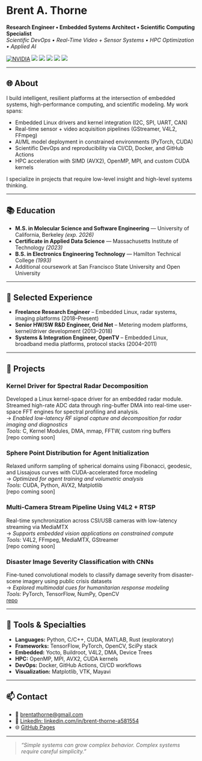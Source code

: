 # Brent A. Thorne

**Research Engineer • Embedded Systems Architect • Scientific Computing Specialist**  
_Scientific DevOps • Real-Time Video + Sensor Systems • HPC Optimization • Applied AI_

[![NVIDIA](https://img.shields.io/badge/Nvidia-GTX1080-blue)](https://www.nvidia.com/en-gb/geforce/graphics-cards/geforce-gtx-1080/specifications/)
![](https://img.shields.io/badge/CUDA-12.5)
![](https://img.shields.io/badge/Python-3.10-informational)
![](https://img.shields.io/badge/TF/PyTorch-dual)
![](https://img.shields.io/badge/C/C++-11/14/17/20/23-blue)
![](https://img.shields.io/badge/Linux-Kernel_Dev-informational)

---

## 🌐 About

I build intelligent, resilient platforms at the intersection of embedded systems, high-performance computing, and scientific modeling. My work spans:

- Embedded Linux drivers and kernel integration (I2C, SPI, UART, CAN)
- Real-time sensor + video acquisition pipelines (GStreamer, V4L2, FFmpeg)
- AI/ML model deployment in constrained environments (PyTorch, CUDA)
- Scientific DevOps and reproducibility via CI/CD, Docker, and GitHub Actions
- HPC acceleration with SIMD (AVX2), OpenMP, MPI, and custom CUDA kernels

I specialize in projects that require low-level insight and high-level systems thinking.

---

## 📚 Education

- **M.S. in Molecular Science and Software Engineering** — University of California, Berkeley _(exp. 2026)_
- **Certificate in Applied Data Science** — Massachusetts Institute of Technology _(2023)_
- **B.S. in Electronics Engineering Technology** — Hamilton Technical College _(1993)_
- Additional coursework at San Francisco State University and Open University

---

## 💼 Selected Experience

- **Freelance Research Engineer** – Embedded Linux, radar systems, imaging platforms (2018–Present)
- **Senior HW/SW R&D Engineer, Grid Net** – Metering modem platforms, kernel/driver development (2013–2018)
- **Systems & Integration Engineer, OpenTV** – Embedded Linux, broadband media platforms, protocol stacks (2004–2011)

---

## 🧠 Projects

### Kernel Driver for Spectral Radar Decomposition
Developed a Linux kernel-space driver for an embedded radar module. Streamed high-rate ADC data through ring-buffer DMA into real-time user-space FFT engines for spectral profiling and analysis.  
→ _Enabled low-latency RF signal capture and decomposition for radar imaging and diagnostics_  
_Tools:_ C, Kernel Modules, DMA, mmap, FFTW, custom ring buffers  
[repo coming soon]

### Sphere Point Distribution for Agent Initialization
Relaxed uniform sampling of spherical domains using Fibonacci, geodesic, and Lissajous curves with CUDA-accelerated force modeling  
→ _Optimized for agent training and volumetric analysis_  
_Tools:_ CUDA, Python, AVX2, Matplotlib  
[repo coming soon]

### Multi-Camera Stream Pipeline Using V4L2 + RTSP
Real-time synchronization across CSI/USB cameras with low-latency streaming via MediaMTX  
→ _Supports embedded vision applications on constrained compute_  
_Tools:_ V4L2, FFmpeg, MediaMTX, GStreamer  
[repo coming soon]

### Disaster Image Severity Classification with CNNs  
Fine-tuned convolutional models to classify damage severity from disaster-scene imagery using public crisis datasets  
→ _Explored multimodal cues for humanitarian response modeling_  
_Tools:_ PyTorch, TensorFlow, NumPy, OpenCV  
[repo](https://github.com/fractalclockwork/Data200)

---

## 🔧 Tools & Specialties

- **Languages:** Python, C/C++, CUDA, MATLAB, Rust (exploratory)
- **Frameworks:** TensorFlow, PyTorch, OpenCV, SciPy stack
- **Embedded:** Yocto, Buildroot, V4L2, DMA, Device Trees
- **HPC:** OpenMP, MPI, AVX2, CUDA kernels
- **DevOps:** Docker, GitHub Actions, CI/CD workflows
- **Visualization:** Matplotlib, VTK, Mayavi

---

## 📫 Contact

- 📧 [brentathorne@gmail.com](mailto:brentathorne@gmail.com)  
- 🔗 [LinkedIn: linkedin.com/in/brent-thorne-a581554](https://www.linkedin.com/in/brent-thorne-a581554)  
- 🌐 [GitHub Pages](https://fractalclockwork.github.io)

---

> _“Simple systems can grow complex behavior. Complex systems require careful simplicity.”_

